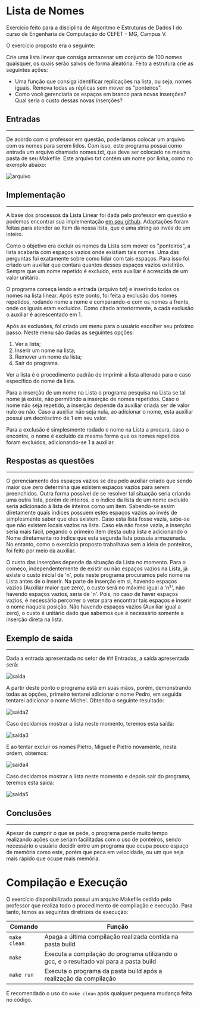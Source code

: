 # Lista de Nomes 

Exercício feito para a disciplina de Algoritmo e Estruturas de Dados I do curso de Engenharia de Computação do CEFET - MG, Campus V.

O exercício proposto era o seguinte:

Crie uma lista linear que consiga armazenar um conjunto de 100 nomes quaisquer, os quais serão salvos de forma aleatória. Feito a estrutura crie as seguintes ações:
* Uma função que consiga identificar replicações na lista, ou seja, nomes iguais. Remova todas as réplicas sem mover os "ponteiros".
* Como você gerenciaria os espaços em branco para novas inserções? Qual seria o custo dessas novas inserções?

## Entradas
----------

De acordo com o professor em questão, poderíamos colocar um arquivo com os nomes para serem lidos. Com isso, este programa possui como entrada um arquivo chamado nomes.txt, que deve ser colocado na mesma pasta de seu Makefile. Este arquivo txt contém um nome por linha, como no exemplo abaixo:

![arquivo]

[arquivo]: linkdaimagem "Exemplo de Arquivo de Entrada"

## Implementação 
--------------

A base dos processos da Lista Linear foi dada pelo professor em questão e podemos encontrar sua implementação [em seu github](https://github.com/mpiress/linear_list). Adaptações foram feitas para atender ao Item da nossa lista, que é uma string ao invés de um inteiro.

Como o objetivo era excluir os nomes da Lista sem mover os "ponteiros", a lista acabaria com espaços vazios onde existiam tais nomes. Uma das perguntas foi exatamente sobre como lidar com tais espaços. Para isso foi criado um auxiliar que contara quantos desses espaços vazios existirão. Sempre que um nome repetido é excluído, esta auxiliar é acrescida de um valor unitário.

O programa começa lendo a entrada (arquivo txt) e inserindo todos os nomes na lista linear. Após este ponto, foi feita a exclusão dos nomes repetidos, rodando nome a nome e comparando-o com os nomes a frente, onde os iguais eram excluídos. Como citado anteriormente, a cada exclusão o auxiliar é acrescentado em 1.

Após as exclusões, foi criado um menu para o usuário escolher seu próximo passo. Neste menu são dadas as seguintes opções:
1. Ver a lista;
2. Inserir um nome na lista;
3. Remover um nome da lista;
4. Sair do programa.

Ver a lista é o procedimento padrão de imprimir a lista alterado para o caso específico do nome da lista.

Para a inserção de um nome na Lista o programa pesquisa na Lista se tal nome já existe, não permitindo a inserção de nomes repetidos. Caso o nome não seja repetido, a inserção depende da auxiliar criada ser de valor nulo ou não. Caso a auxiliar não seja nula, ao adicionar o nome, esta auxiliar possui um decréscimo de 1 em seu valor.

Para a exclusão é simplesmente rodado o nome na Lista a procura, caso o encontre, o nome é excluído da mesma forma que os nomes repetidos foram excluídos, adicionando-se 1 a auxiliar.

## Respostas as questões
--------------------

O gerenciamento dos espaços vazios se deu pelo auxiliar criado que sendo maior que zero determina que existem espaços vazios para serem preenchidos. Outra forma possível de se resolver tal situação seria criando uma outra lista, porém de inteiros, e o índice da lista de um nome excluído seria adicionado à lista de inteiros como um item. Sabendo-se assim diretamente quais índices possuem estes espaços vazios ao invés de simplesmente saber que eles existem. Caso esta lista fosse vazia, sabe-se que não existem locais vazios na lista. Caso ela não fosse vazia, a inserção seria mais fácil, pegando o primeiro item desta outra lista e adicionando o Nome diretamente no índice que esta segunda lista possuía armazenada. No entanto, como o exercício proposto trabalhava sem a ideia de ponteiros, foi feito por meio da auxiliar.

O custo das inserções depende da situação da Lista no momento. Para o começo, independentemente de existir ou não espaços vazios na Lista, já existe o custo inicial de 'n', pois neste programa procuramos pelo nome na Lista antes de o inserir. Na parte de inserção em si, havendo espaços vazios (Auxiliar maior que zero), o custo será no máximo igual a 'n²', não havendo espaços vazios, seria de 'n'. Pois, no caso de haver espaços vazios, é necessário percorrer o vetor para encontrar tais espaços e inserir o nome naquela posição. Não havendo espaços vazios (Auxiliar igual a zero), o custo é unitário dado que sabemos que é necessário somente a inserção direta na lista.

## Exemplo de saída
----------------

Dada a entrada apresentada no setor de ## Entradas, a saída apresentada será:

![saida]

[saida]: linkdaimagem "Saída do exemplo dado em Entradas"

A partir deste ponto o programa está em suas mãos, porém, demonstrando todas as opções, primeiro tentarei adicionar o nome Pedro, em seguida tentarei adicionar o nome Michel. Obtendo o seguinte resultado:

![saida2]

[saida2]: linkdaimagem "Saída ao adicionar nomes"

Caso decidamos mostrar a lista neste momento, teremos esta saída:

![saida3]

[saida3]: linkdaimagem "Demonstrando o Imprimir Lista"

E ao tentar excluir os nomes Pietro, Miguel e Pietro novamente, nesta ordem, obtemos:

![saida4]

[saida4]: linkdaimagem "Saída ao excluir nomes"

Caso decidamos mostrar a lista neste momento e depois sair do programa, teremos esta saída:

![saida5]

[saida5]: linkdaimagem "Demonstrando o Imprimir Lista"

## Conclusões
------------

Apesar de cumprir o que se pede, o programa perde muito tempo realizando ações que seriam facilitadas com o uso de ponteiros, sendo necessário o usuário decidir entre um programa que ocupa pouco espaço de memória como este, porém que peca em velocidade, ou um que seja mais rápido que ocupe mais memória.

# Compilação e Execução

O exercício disponibilizado possui um arquivo Makefile cedido pelo professor que realiza todo o procedimento de compilação e execução. Para tanto, temos as seguintes diretrizes de execução:


| Comando                |  Função                                                                                           |                     
| -----------------------| ------------------------------------------------------------------------------------------------- |
|  `make clean`          | Apaga a última compilação realizada contida na pasta build                                        |
|  `make`                | Executa a compilação do programa utilizando o gcc, e o resultado vai para a pasta build           |
|  `make run`            | Executa o programa da pasta build após a realização da compilação                                 |

É recomendado o uso do `make clean` após qualquer pequena mudança feita no código.
